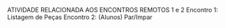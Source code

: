 ATIVIDADE RELACIONADA AOS ENCONTROS REMOTOS 1 e 2
Encontro 1: Listagem de Peças
Encontro 2: (Alunos) Par/Impar
